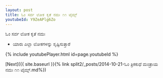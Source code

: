 ```yaml
---
layout: post
title: ಓಂ ಸರ್ವ ಲೋಕ ಕೃತೆ ನಮಃ ೧೧ ಟೈಮ್ಸ್
youtubeId: Y9ZeAPlg6Zo
---
```

 
 
 ಓಂ ಸರ್ವ ಲೋಕ ಕೃತೆ ನಮಃ  
 
 -  ಯಾರು ಎಲ್ಲಾ ಲೋಕಗಳನ್ನು ಸೃಷ್ಟಿಸುತ್ತಾರೆ 
 
  
 
  
 
 
 
 
 
 


{% include youtubePlayer.html id=page.youtubeId %}
 
[Next]({{ site.baseurl }}{% link  split2/_posts/2014-10-21-ಓಂ ತ್ರಿಕಕುಧೆ ಮಂತ್ರಾಯ ನಮಃ ೧೧ ಟೈಮ್ಸ್.md%})
 

